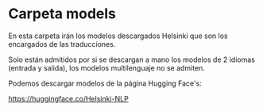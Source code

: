 # Carpeta models

En esta carpeta irán los modelos descargados Helsinki que son los encargados de las traducciones.

Solo están admitidos por si se descargan a mano los modelos de 2 idiomas (entrada y salida), los modelos multilenguaje no se admiten.

Podemos descargar modelos de la página Hugging Face's:

https://huggingface.co/Helsinki-NLP

